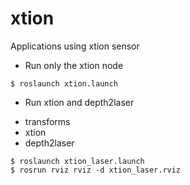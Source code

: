 # xtion #

Applications using xtion sensor

* Run only the xtion node

```
$ roslaunch xtion.launch
```

* Run xtion and depth2laser

- transforms
- xtion
- depth2laser

```
$ roslaunch xtion_laser.launch
$ rosrun rviz rviz -d xtion_laser.rviz
```
